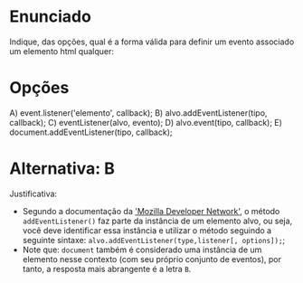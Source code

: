 # Enunciado

Indique, das opções, qual é a forma válida para definir um evento associado um elemento html qualquer:

# Opções

A) event.listener('elemento', callback);
B) alvo.addEventListener(tipo, callback);
C) eventListener(alvo, evento);
D) alvo.event(tipo, callback);
E) document.addEventListener(tipo, callback);

# Alternativa: B

Justificativa:

- Segundo a documentação da ['Mozilla Developer Network'](https://developer.mozilla.org/pt-BR/docs/Web/API/EventTarget/addEventListener), o método `addEventListener()` faz parte da instância de um elemento alvo, ou seja, você deve identificar essa instância e utilizar o método seguindo a seguinte sintaxe: `alvo.addEventListener(type,listener[, options]);`;
- Note que: `document` também é considerado uma instância de um elemento nesse contexto (com seu próprio conjunto de eventos), por tanto, a resposta mais abrangente é a letra `B`.